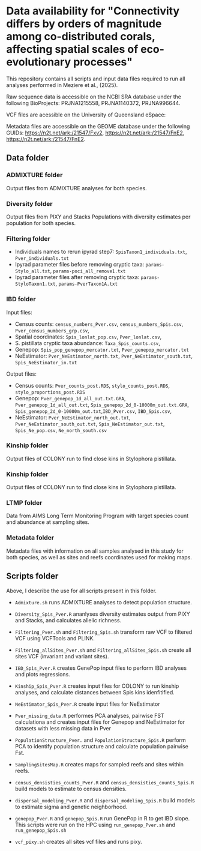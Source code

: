 # Data availability for "Connectivity differs by orders of magnitude among co-distributed corals, affecting spatial scales of eco-evolutionary processes" #

This repository contains all scripts and input data files required to run all analyses performed in Meziere et al., (2025).

Raw sequence data is accessible on the NCBI SRA database under the following BioProjects: PRJNA1215558, PRJNA1140372, PRJNA996644.

VCF files are acessible on the University of Queensland eSpace: <add link>

Metadata files are accessible on the GEOME database under the following GUIDs:  https://n2t.net/ark:/21547/Fxv2, https://n2t.net/ark:/21547/FnE2, https://n2t.net/ark:/21547/FnE2.

## Data folder ##

### ADMIXTURE folder ###

Output files from ADMIXTURE analyses for both species.

### Diversity folder ###

Output files from PIXY and Stacks Populations with diversity estimates per population for both species.

### Filtering folder ###

  * Individuals names to rerun ipyrad step7: `SpisTaxon1_individuals.txt`, `Pver_individuals.txt`
  * Ipyrad parameter files before removing cryptic taxa: `params-Stylo_all.txt`, `params-poci_all_remove1.txt`
  * Ipyrad parameter files after removing cryptic taxa: `params-StyloTaxon1.txt`, `params-PverTaxon1A.txt`

### IBD folder ###

Input files: 
  * Census counts: `census_numbers_Pver.csv`, `census_numbers_Spis.csv`, `Pver_census_numbers_grp.csv`, 
  * Spatial coordinates: `Spis_lonlat_pop.csv`, `Pver_lonlat.csv`,
  * S. pistillata cryptic taxa abundance: `Taxa_Spis_counts.csv`,
  * Genepop: `Spis_pop_genepop_mercator.txt`, `Pver_genepop_mercator.txt`
  * NeEstimator: `Pver_NeEstimator_north.txt`, `Pver_NeEstimator_south.txt`, `Spis_NeEstimator_in.txt`

Output files: 
 * Census counts: `Pver_counts_post.RDS`, `stylo_counts_post.RDS`, `stylo_proportions_post.RDS`
 * Genepop: `Pver_genepop_1d_all_out.txt.GRA`, `Pver_genepop_1d_all_out.txt`, `Spis_genepop_2d_0-10000m_out.txt.GRA`, `Spis_genepop_2d_0-10000m_out.txt`,`IBD_Pver.csv`, `IBD_Spis.csv`,
 * NeEstimator: `Pver_NeEstimator_north_out.txt`, `Pver_NeEstimator_south_out.txt`, `Spis_NeEstimator_out.txt`, `Spis_Ne_pop.csv`, `Ne_north_south.csv`

### Kinship folder ###

Output files of COLONY run to find close kins in Stylophora pistillata.

### Kinship folder ###

Output files of COLONY run to find close kins in Stylophora pistillata.

### LTMP folder ###

Data from AIMS Long Term Monitoring Program with target species count and abundance at sampling sites.

### Metadata folder ###

Metadata files with information on all samples analysed in this study for both species, as well as sites and reefs coordinates used for making maps.


## Scripts folder ##

Above, I describe the use for all scripts present in this folder.

* `Admixture.sh` runs ADMIXTURE analyses to detect population structure.

* `Diversity_Spis_Pver.R` ananlyses diversity estimates output from PIXY and Stacks, and calculates allelic richness.

* `Filtering_Pver.sh` and `Filtering_Spis.sh` transform raw VCF to filtered VCF using VCFTools and PLINK.

* `Filtering_allSites_Pver.sh` and `Filtering_allSites_Spis.sh` create all sites VCF (invariant and variant sites).

* `IBD_Spis_Pver.R` creates GenePop input files to perform IBD analyses and plots regressions.

* `Kinship_Spis_Pver.R` creates input files for COLONY to run kinship analyses, and calculate distances between Spis kins idenfitified.

* `NeEstimator_Spis_Pver.R` create input files for NeEstimator

* `Pver_missing_data.R` performes PCA analyses, pairwise FST calculationa and creates input files for Genepop and NeEstimator for datasets with less missing data in Pver 

* `PopulationStructure_Pver.` and `PopulationStructure_Spis.R` perform PCA to identify population structure and calculate population pairwise Fst.

* `SamplingSitesMap.R` creates maps for sampled reefs and sites within reefs.

* `census_densisties_counts_Pver.R` and `census_densisties_counts_Spis.R` build models to estimate to census densities.

* `dispersal_modeling_Pver.R` and `dispersal_modeling_Spis.R` build models to estimate sigma and genetic neighborhood.

* `genepop_Pver.R` and `genepop_Spis.R` run GenePop in R to get IBD slope. This scripts were run on the HPC using `run_genepop_Pver.sh` and `run_genepop_Spis.sh`

* `vcf_pixy.sh` creates all sites vcf files and runs pixy.

